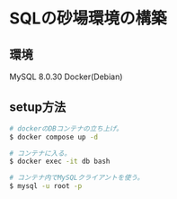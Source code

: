 # SQLの砂場環境の構築
## 環境
MySQL 8.0.30
Docker(Debian)
## setup方法
```bash
# dockerのDBコンテナの立ち上げ。
$ docker compose up -d

# コンテナに入る。
$ docker exec -it db bash 

# コンテナ内でMySQLクライアントを使う。
$ mysql -u root -p
```
